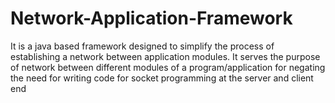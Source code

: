 # Network-Application-Framework
It is a java based framework designed to simplify the process of establishing a network between application modules. It serves the purpose of network between different modules of a program/application for negating the need for writing code for socket programming at the server and client end

